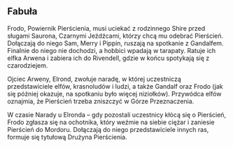 ## Fabuła
Frodo, Powiernik Pierścienia, musi uciekać z rodzinnego Shire przed sługami Saurona, Czarnymi Jeźdźcami, którzy chcą mu odebrać Pierścień. Dołączają do niego Sam, Merry i Pippin, ruszają na spotkanie z Gandalfem. Finalnie do niego nie dochodzi, a hobbici wpadają w tarapaty. Ratuje ich elfka Arwena i zabiera ich do Rivendell, gdzie w końcu spotykają się z czarodziejem.

Ojciec Arweny, Elrond, zwołuje naradę, w której uczestniczą przedstawiciele elfów, krasnoludów i ludzi, a także Gandalf oraz Frodo (jak się później okazuje, na spotkaniu było więcej niziołków). Przywódca elfów oznajmia, że Pierścień trzeba zniszczyć w Górze Przeznaczenia.

W czasie Narady u Elronda – gdy pozostali uczestnicy kłócą się o Pierścień, Frodo zgłasza się na ochotnika, który weźmie na siebie ciężar i zaniesie Pierścień do Mordoru. Dołączają do niego przedstawiciele innych ras, formuje się tytułową Drużyna Pierścienia.


